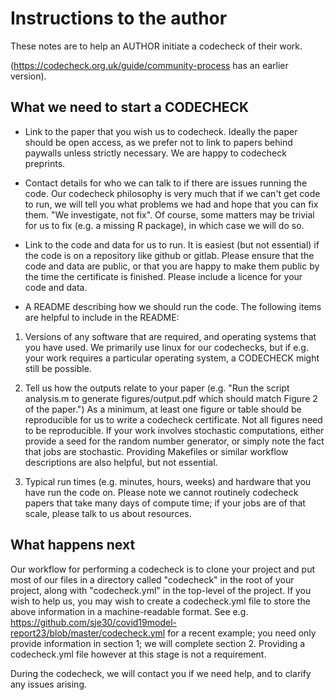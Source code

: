 # Instructions to the author

These notes are to help an AUTHOR initiate a codecheck of their work.


(<https://codecheck.org.uk/guide/community-process> has an earlier
version).


## What we need to start a CODECHECK

- Link to the paper that you wish us to codecheck.  Ideally the paper
should be open access, as we prefer not to link to papers behind
paywalls unless strictly necessary.  We are happy to codecheck preprints.

- Contact details for who we can talk to if there are issues running the
code.  Our codecheck philosophy is very much that if we can't get code
to run, we will tell you what problems we had and hope that you can fix
them.  "We investigate, not fix".  Of course, some matters may be
trivial for us to fix (e.g. a missing R package), in which case we will
do so.

- Link to the code and data for us to run.  It is easiest (but not
essential) if the code is on a repository like github or gitlab.  Please
ensure that the code and data are public, or that you are happy to make
them public by the time the certificate is finished.  Please include a
licence for your code and data.

- A README describing how we should run the code.  The following items are
helpful to include in the README:

1. Versions of any software that are required, and operating systems
that you have used.  We primarily use linux for our codechecks, but if
e.g. your work requires a particular operating system, a CODECHECK might
still be possible.

2. Tell us how the outputs relate to your paper (e.g.  "Run the script
analysis.m to generate figures/output.pdf which should match Figure 2 of
the paper.")  As a minimum, at least one figure or table should be
reproducible for us to write a codecheck certificate.  Not all figures
need to be reproducible.  If your work involves stochastic computations,
either provide a seed for the random number generator, or simply note
the fact that jobs are stochastic.  Providing Makefiles or similar
workflow descriptions are also helpful, but not essential.

3. Typical run times (e.g. minutes, hours, weeks) and hardware that you
  have run the code on.  Please note we cannot routinely codecheck
  papers that take many days of compute time; if your jobs are of that
  scale, please talk to us about resources.
  

## What happens next

Our workflow for performing a codecheck is to clone your project and put
most of our files in a directory called "codecheck" in the root of your
project, along with "codecheck.yml" in the top-level of the project.  If
you wish to help us, you may wish to create a codecheck.yml file to
store the above information in a machine-readable format. See
e.g. <https://github.com/sje30/covid19model-report23/blob/master/codecheck.yml>
for a recent example; you need only provide information in section 1; we
will complete section 2.  Providing a codecheck.yml file however at this
stage is not a requirement.

During the codecheck, we will contact you if we need help, and to
clarify any issues arising.

